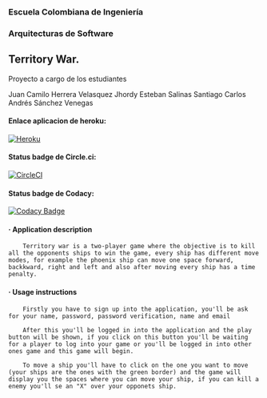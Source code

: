 ### Escuela Colombiana de Ingeniería

### Arquitecturas de Software



## Territory War.

Proyecto a cargo de los estudiantes

Juan Camilo Herrera Velasquez
Jhordy Esteban Salinas Santiago
Carlos Andrés Sánchez Venegas

#### Enlace aplicacion de heroku:
[![Heroku](https://wmpics.pics/di-D9YP.png)](https://territory-war.herokuapp.com/)
#### Status badge de Circle.ci:
[![CircleCI](https://circleci.com/gh/TerritoryWar/TerritoryWar.svg?style=svg)](https://circleci.com/gh/TerritoryWar/TerritoryWar)
#### Status badge de Codacy:
[![Codacy Badge](https://api.codacy.com/project/badge/Grade/3e74e79044374a4697888754434f59ce)](https://www.codacy.com/app/Casvad/TerritoryWar?utm_source=github.com&amp;utm_medium=referral&amp;utm_content=TerritoryWar/TerritoryWar&amp;utm_campaign=Badge_Grade)

#### · Application description
		Territory war is a two-player game where the objective is to kill all the opponents ships to win the game, every ship has different move modes, for example the phoenix ship can move one space forward, backkward, right and left and also after moving every ship has a time penalty.
#### · Usage instructions
		Firstly you have to sign up into the application, you'll be ask for your name, password, password verification, name and email

		After this you'll be logged in into the application and the play button will be shown, if you click on this button you'll be waiting for a player to log into your game or you'll be logged in into other ones game and this game will begin.

		To move a ship you'll have to click on the one you want to move (your ships are the ones with the green border) and the game will display you the spaces where you can move your ship, if you can kill a enemy you'll se an "X" over your opponets ship.

